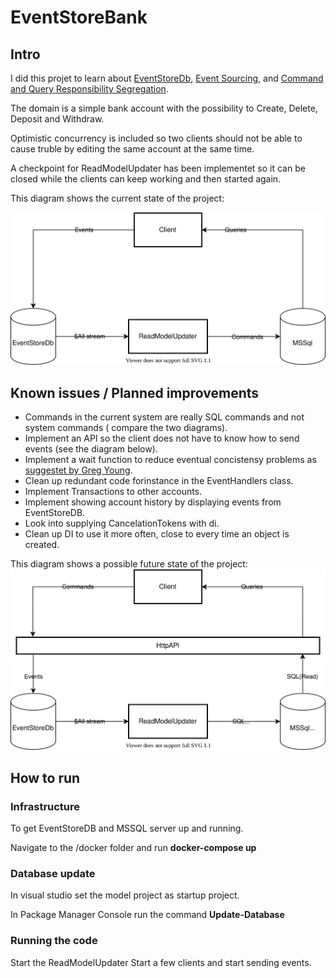 # EventStoreBank

## Intro
I did this projet to learn about [EventStoreDb](https://www.eventstore.com/), [Event Sourcing](https://martinfowler.com/eaaDev/EventSourcing.html), and [Command and Query Responsibility Segregation](https://martinfowler.com/bliki/CQRS.html). 

The domain is a simple bank account with the possibility to Create, Delete, Deposit and Withdraw.

Optimistic concurrency is included so two clients should not be able to cause truble by editing the same account at the same time.

A checkpoint for ReadModelUpdater has been implementet so it can be closed while the clients can keep working and then started again.

This diagram shows the current state of the project:

![EventStoreBank](/Diagrams/EventStoreBank.svg)


## Known issues / Planned improvements

* Commands in the current system are really SQL commands and not system commands ( compare the two diagrams).
* Implement an API so the client does not have to know how to send events (see the diagram below).
* Implement a wait function to reduce eventual concistensy problems as [suggestet by Greg Young](https://youtu.be/FKFu78ZEIi8?t=1771).
* Clean up redundant code forinstance in the EventHandlers class.
* Implement Transactions to other accounts.
* Implement showing account history by displaying events from EventStoreDB.
* Look into supplying CancelationTokens with di.
* Clean up DI to use it more often, close to every time an object is created.

This diagram shows a possible future state of the project:
![EventStoreBank](/Diagrams/EventStoreBankWithAPI.svg)

## How to run

###  Infrastructure
To get EventStoreDB and MSSQL server up and running.

Navigate to the /docker folder and run **docker-compose up**

### Database update
In visual studio set the model project as startup project.

In Package Manager Console run the command **Update-Database**

### Running the code
Start the ReadModelUpdater
Start a few clients and start sending events.
